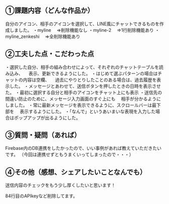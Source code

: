 ## ①課題内容（どんな作品か）

自分のアイコン、相手のアイコンを選択して、LINE風にチャットできるものを作成しました。
・myline
　⇒削除機能なし
・myline-2
　⇒1行削除機能あり
・myline_zenkeshi
　⇒全削除機能あり


## ②工夫した点・こだわった点

・選択した自分、相手の組み合わせによって、それぞれのチャットテーブルを読み込み、
　表示、更新できるようにした。
・はじめて選ぶパターンの場合はチャットの内容は空欄、
　過去にやりとりしたことのある場合は、過去履歴を表示した。
・メッセージとあわせて、送信ボタンを押したときの日時を表示させた。
・最初に選択する自分と相手のアイコンをチャット上にも表示
・送信先の間違い防止のために、メッセージ入力画面のすぐ上にも
　相手が分かるようにしました。
・常に最新メッセージを表示できるように、スクロールバーは最下部を
　表示するようにした。
・「なんで」というあいまいな表現を入力した場合はポップアップが出るようにした。


## ③質問・疑問（あれば）

Firebase内のDB連携をしたかったので、いい事例があれば教えていただきたいです。
（今回は連携せずともうまくいってしまったので・・・）


## ④その他（感想、シェアしたいことなんでも）

送信内容のチェックをもう少し厚くしたいと思います！

84行目のAPIkeyなど削除してます。
